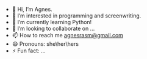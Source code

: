 - 👋 Hi, I’m Agnes.
- 👀 I’m interested in programming and screenwriting.
- 🌱 I’m currently learning Python!
- 💞️ I’m looking to collaborate on ...
- 📫 How to reach me agnesrasm@gmail.com
- 😄 Pronouns: she\her\hers
- ⚡ Fun fact: ...

<!---
agnesrasm/agnesrasm is a ✨ special ✨ repository because its `README.md` (this file) appears on your GitHub profile.
You can click the Preview link to take a look at your changes.
--->
